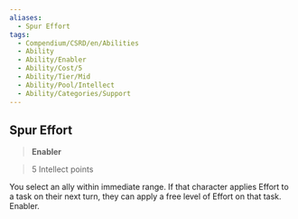 ```yaml
---
aliases:
  - Spur Effort
tags:
  - Compendium/CSRD/en/Abilities
  - Ability
  - Ability/Enabler
  - Ability/Cost/5
  - Ability/Tier/Mid
  - Ability/Pool/Intellect
  - Ability/Categories/Support
---
```

  
    
## Spur Effort    
>**Enabler**    
>5 Intellect points  
    
You select an ally within immediate range. If that character applies Effort to a task on their next turn, they can apply a free level of Effort on that task. Enabler.